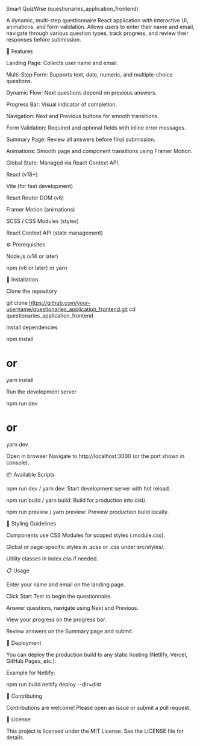 Smart QuizWise (questionaries_application_frontend)

A dynamic, multi-step questionnaire React application with interactive UI, animations, and form validation. Allows users to enter their name and email, navigate through various question types, track progress, and review their responses before submission.

🚀 Features

Landing Page: Collects user name and email.

Multi-Step Form: Supports text, date, numeric, and multiple-choice questions.

Dynamic Flow: Next questions depend on previous answers.

Progress Bar: Visual indicator of completion.

Navigation: Next and Previous buttons for smooth transitions.

Form Validation: Required and optional fields with inline error messages.

Summary Page: Review all answers before final submission.

Animations: Smooth page and component transitions using Framer Motion.

Global State: Managed via React Context API.

React (v18+)

Vite (for fast development)

React Router DOM (v6)

Framer Motion (animations)

SCSS / CSS Modules (styles)

React Context API (state management)

⚙️ Prerequisites

Node.js (v14 or later)

npm (v6 or later) or yarn

🔧 Installation

Clone the repository

git clone https://github.com/your-username/questionaries_application_frontend.git
cd questionaries_application_frontend

Install dependencies

npm install
# or
yarn install

Run the development server

npm run dev
# or
yarn dev

Open in browser
Navigate to http://localhost:3000 (or the port shown in console).

📦 Available Scripts

npm run dev / yarn dev: Start development server with hot reload.

npm run build / yarn build: Build for production into dist/.

npm run preview / yarn preview: Preview production build locally.

🎨 Styling Guidelines

Components use CSS Modules for scoped styles (.module.css).

Global or page-specific styles in .scss or .css under src/styles/.

Utility classes in index.css if needed.

📋 Usage

Enter your name and email on the landing page.

Click Start Test to begin the questionnaire.

Answer questions, navigate using Next and Previous.

View your progress on the progress bar.

Review answers on the Summary page and submit.

🚀 Deployment

You can deploy the production build to any static hosting (Netlify, Vercel, GitHub Pages, etc.).

Example for Netlify:

npm run build
netlify deploy --dir=dist

🤝 Contributing

Contributions are welcome! Please open an issue or submit a pull request.

📄 License

This project is licensed under the MIT License. See the LICENSE file for details.